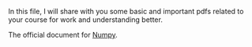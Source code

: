 In this file, I will share with you some basic and important pdfs related to your course for work and understanding better. 

The official document for [Numpy](https://docs.scipy.org/doc/numpy-1.11.0/numpy-user-1.11.0.pdf).

